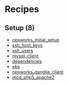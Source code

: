 # Recipes

## Setup (8)

- [opsworks_initial_setup][1]
- [ssh_host_keys][2]
- [ssh_users][3]
- [mysql::client][4]
- [dependencies][5]
- [ebs][6]
- [opsworks_ganglia::client][7]
- [mod_php5_apache2][8]



[1]: https://github.com/aws/opsworks-cookbooks/blob/release-chef-11.10/opsworks_initial_setup/recipes/default.rb
[2]: https://github.com/aws/opsworks-cookbooks/blob/release-chef-11.10/ssh_host_keys/recipes/default.rb
[3]: https://github.com/aws/opsworks-cookbooks/blob/release-chef-11.10/ssh_users/recipes/default.rb
[4]: https://github.com/aws/opsworks-cookbooks/blob/release-chef-11.10/mysql/recipes/client.rb
[5]: https://github.com/aws/opsworks-cookbooks/blob/release-chef-11.10/dependencies/recipes/default.rb
[6]: https://github.com/aws/opsworks-cookbooks/blob/release-chef-11.10/ebs/recipes/default.rb
[7]: https://github.com/aws/opsworks-cookbooks/blob/release-chef-11.10/opsworks_ganglia/recipes/client.rb
[8]: https://github.com/aws/opsworks-cookbooks/blob/release-chef-11.10/mod_php5_apache2/recipes/default.rb
